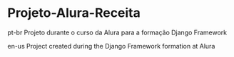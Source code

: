 # Projeto-Alura-Receita
pt-br
Projeto durante o curso da Alura para a formação Django Framework

en-us
Project created during the Django Framework formation at Alura

